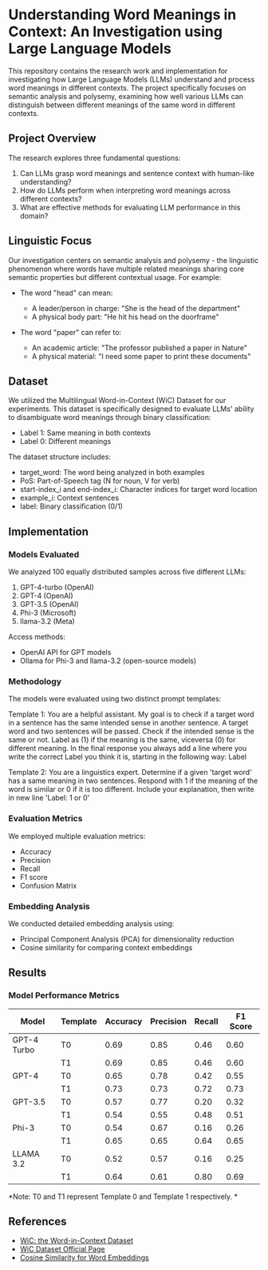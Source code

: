# Understanding Word Meanings in Context: An Investigation using Large Language Models

This repository contains the research work and implementation for investigating how Large Language Models (LLMs) understand and process word meanings in different contexts. The project specifically focuses on semantic analysis and polysemy, examining how well various LLMs can distinguish between different meanings of the same word in different contexts.

## Project Overview

The research explores three fundamental questions:
1. Can LLMs grasp word meanings and sentence context with human-like understanding?
2. How do LLMs perform when interpreting word meanings across different contexts?
3. What are effective methods for evaluating LLM performance in this domain?

## Linguistic Focus

Our investigation centers on semantic analysis and polysemy - the linguistic phenomenon where words have multiple related meanings sharing core semantic properties but different contextual usage. For example:

- The word "head" can mean:
  - A leader/person in charge: "She is the head of the department"
  - A physical body part: "He hit his head on the doorframe"

- The word "paper" can refer to:
  - An academic article: "The professor published a paper in Nature"
  - A physical material: "I need some paper to print these documents"

## Dataset

We utilized the Multilingual Word-in-Context (WiC) Dataset for our experiments. This dataset is specifically designed to evaluate LLMs' ability to disambiguate word meanings through binary classification:
- Label 1: Same meaning in both contexts
- Label 0: Different meanings

The dataset structure includes:
- target_word: The word being analyzed in both examples
- PoS: Part-of-Speech tag (N for noun, V for verb)
- start-index_i and end-index_i: Character indices for target word location
- example_i: Context sentences
- label: Binary classification (0/1)

## Implementation

### Models Evaluated

We analyzed 100 equally distributed samples across five different LLMs:
1. GPT-4-turbo (OpenAI)
2. GPT-4 (OpenAI)
3. GPT-3.5 (OpenAI)
4. Phi-3 (Microsoft)
5. llama-3.2 (Meta)

Access methods:
- OpenAI API for GPT models
- Ollama for Phi-3 and llama-3.2 (open-source models)

### Methodology

The models were evaluated using two distinct prompt templates:

Template 1: You are a helpful assistant. My goal is to check if a target word in a sentence has the same intended sense in another sentence. A target word and two sentences will be passed. Check if the intended sense is the same or not. Label as (1) if the meaning is the same, viceversa (0) for different meaning. In the final response you always add a line where you write the correct Label you think it is, starting in the following way: Label

Template 2: You are a linguistics expert. Determine if a given 'target word' has a same meaning in two sentences. Respond with 1 if the meaning of the word is similar or 0 if it is too different. Include your explanation, then write in new line 'Label: 1 or 0'

### Evaluation Metrics

We employed multiple evaluation metrics:
- Accuracy
- Precision
- Recall
- F1 score
- Confusion Matrix

### Embedding Analysis

We conducted detailed embedding analysis using:
- Principal Component Analysis (PCA) for dimensionality reduction
- Cosine similarity for comparing context embeddings

## Results

### Model Performance Metrics

| Model | Template | Accuracy | Precision | Recall | F1 Score |
|-------|----------|----------|-----------|---------|-----------|
| GPT-4 Turbo | T0 | 0.69 | 0.85 | 0.46 | 0.60 |
|             | T1 | 0.69 | 0.85 | 0.46 | 0.60 |
| GPT-4       | T0 | 0.65 | 0.78 | 0.42 | 0.55 |
|             | T1 | 0.73 | 0.73 | 0.72 | 0.73 |
| GPT-3.5     | T0 | 0.57 | 0.77 | 0.20 | 0.32 |
|             | T1 | 0.54 | 0.55 | 0.48 | 0.51 |
| Phi-3       | T0 | 0.54 | 0.67 | 0.16 | 0.26 |
|             | T1 | 0.65 | 0.65 | 0.64 | 0.65 |
| LLAMA 3.2   | T0 | 0.52 | 0.57 | 0.16 | 0.25 |
|             | T1 | 0.64 | 0.61 | 0.80 | 0.69 |

*Note: T0 and T1 represent Template 0 and Template 1 respectively. *

## References

- [WiC: the Word-in-Context Dataset](https://arxiv.org/pdf/1808.09121)
- [WiC Dataset Official Page](https://pilehvar.github.io/wic/)
- [Cosine Similarity for Word Embeddings](https://medium.com/@techclaw/cosine-similarity-between-two-arrays-for-word-embeddings-c8c1c98811b)
